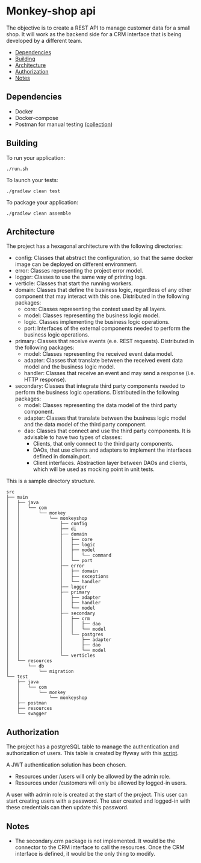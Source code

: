 # Monkey-shop api

The objective is to create a REST API to manage customer data for a small shop. It
will work as the backend side for a CRM interface that is being developed by a
different team.

- [Dependencies](#dependencies)
- [Building](#building)
- [Architecture](#architecture)
- [Authorization](#authorization)
- [Notes](#notes)

## Dependencies

- Docker 
-	Docker-compose
- Postman for manual testing ([collection](src/test/postman/monkey-shop.postman_collection.json))

## Building

To run your application:
```
./run.sh
```

To launch your tests:
```
./gradlew clean test
```

To package your application:
```
./gradlew clean assemble
```

## Architecture

The project has a hexagonal architecture with the following directories:
- config: Classes that abstract the configuration, so that the same docker image can be deployed on different environment.
- error: Classes representing the project error model.	
- logger: Classes to use the same way of printing logs.
- verticle: Classes that start the running workers.
- domain: Classes that define the business logic, regardless of any other component that may interact with this one. Distributed in the following packages:
	- core: Classes representing the context used by all layers.
	- model: Classes representing the business logic model.
	- logic. Classes implementing the business logic operations.
	- port: Interfaces of the external components needed to perform the business logic operations.
- primary: Classes that receive events (e.e. REST requests). Distributed in the following packages:
	- model: Classes representing the received event data model.
	- adapter: Classes that translate between the received event data model and the business logic model.
	- handler: Classes that receive an event and may send a response (i.e. HTTP response).
- secondary: Classes that integrate third party components needed to perform the business logic operations. Distributed in the following packages:
	- model: Classes representing the data model of the third party component.
	- adapter: Classes that translate between the business logic model and the data model of the third party component.
	- dao: Classes that connect and use the third party components. It is advisable to have two types of classes:
		- Clients, that only connect to the third party components.
		- DAOs, that use clients and adapters to implement the interfaces defined in domain.port.
		- Client interfaces. Abstraction layer between DAOs and clients, which will be used as mocking point in unit tests.

This is a sample directory structure.
```
src
├── main
│   ├── java
│   │   └── com
│   │       └── monkey
│   │           └── monkeyshop
│   │               ├── config
│   │               ├── di
│   │               ├── domain
│   │               │   ├── core
│   │               │   ├── logic
│   │               │   ├── model
│   │               │   │   └── command
│   │               │   └── port
│   │               ├── error
│   │               │   ├── domain
│   │               │   ├── exceptions
│   │               │   └── handler
│   │               ├── logger
│   │               ├── primary
│   │               │   ├── adapter
│   │               │   ├── handler
│   │               │   └── model
│   │               ├── secondary
│   │               │   ├── crm
│   │               │   │   ├── dao
│   │               │   │   └── model
│   │               │   └── postgres
│   │               │       ├── adapter
│   │               │       ├── dao
│   │               │       └── model
│   │               └── verticles
│   └── resources
│       └── db
│           └── migration
└── test
    ├── java
    │   └── com
    │       └── monkey
    │           └── monkeyshop
    ├── postman
    ├── resources
    └── swagger
```

## Authorization

The project has a postgreSQL table to manage the authentication and authorization of users. This table is created by flyway with this [script](src/main/resources/db/migration/V1.0.0__init.sql).

A JWT authentication solution has been chosen.

- Resources under /users will only be allowed by the admin role.
- Resources under /customers will only be allowed by logged-in users.

A user with admin role is created at the start of the project. This user can start creating users with a password. The user created and logged-in with these credentials can then update this password.

## Notes

- The secondary.crm package is not implemented. It would be the connector to the CRM interface to call the resources. Once the CRM interface is defined, it would be the only thing to modify.
